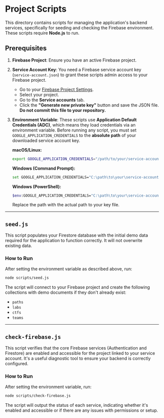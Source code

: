 # Project Scripts

This directory contains scripts for managing the application's backend services, specifically for seeding and checking the Firebase environment. These scripts require **Node.js** to run.

## Prerequisites

1.  **Firebase Project**: Ensure you have an active Firebase project.
2.  **Service Account Key**: You need a Firebase service account key (`service-account.json`) to grant these scripts admin access to your Firebase project.
    *   Go to your [Firebase Project Settings](https://console.firebase.google.com/project/_/settings/serviceaccounts/adminsdk).
    *   Select your project.
    *   Go to the **Service accounts** tab.
    *   Click the **"Generate new private key"** button and save the JSON file. **Do not commit this file to your repository.**
3.  **Environment Variable**: These scripts use **Application Default Credentials (ADC)**, which means they load credentials via an environment variable. Before running any script, you must set `GOOGLE_APPLICATION_CREDENTIALS` to the **absolute path** of your downloaded service account key.

    **macOS/Linux:**
    ```bash
    export GOOGLE_APPLICATION_CREDENTIALS="/path/to/your/service-account.json"
    ```
    
    **Windows (Command Prompt):**
    ```bash
    set GOOGLE_APPLICATION_CREDENTIALS="C:\path\to\your\service-account.json"
    ```

    **Windows (PowerShell):**
    ```bash
    $env:GOOGLE_APPLICATION_CREDENTIALS="C:\path\to\your\service-account.json"
    ```
    Replace the path with the actual path to your key file.

---

## `seed.js`

This script populates your Firestore database with the initial demo data required for the application to function correctly. It will not overwrite existing data.

### How to Run
After setting the environment variable as described above, run:
```bash
node scripts/seed.js
```
The script will connect to your Firebase project and create the following collections with demo documents if they don't already exist:
- `paths`
- `labs`
- `ctfs`
- `teams`

---

## `check-firebase.js`

This script verifies that the core Firebase services (Authentication and Firestore) are enabled and accessible for the project linked to your service account. It's a useful diagnostic tool to ensure your backend is correctly configured.

### How to Run
After setting the environment variable, run:
```bash
node scripts/check-firebase.js
```
The script will output the status of each service, indicating whether it's enabled and accessible or if there are any issues with permissions or setup.
